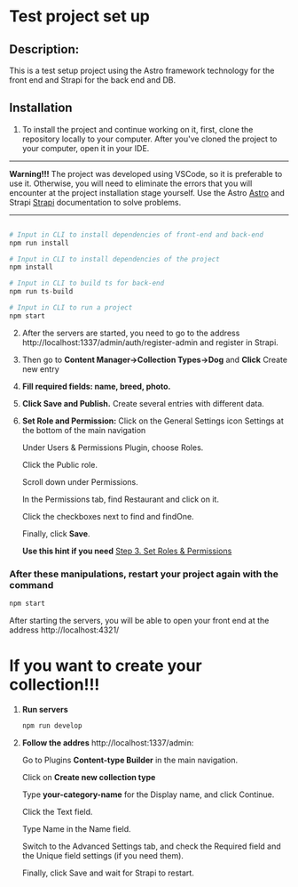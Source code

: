 # Test project set up
  ## Description:
  This is a test setup project using the Astro framework technology for the front end and Strapi for the back end and DB.

  ## Installation
  1. To install the project and continue working on it, first, clone the repository locally to your computer. 
  After you've cloned the project to your computer, open it in your IDE.
  ____
  **Warning!!!** The project was developed using VSCode, so it is preferable to use it. Otherwise, you will need to eliminate the errors that you will encounter at the project installation stage yourself. Use the Astro [Astro](https://astro.build/) and Strapi [Strapi](https://strapi.io/) documentation to solve problems.
  ____
  ```python

  # Input in CLI to install dependencies of front-end and back-end
  npm run install

  # Input in CLI to install dependencies of the project
  npm install

  # Input in CLI to build ts for back-end
  npm run ts-build

  # Input in CLI to run a project 
  npm start

  ```
  2. After the servers are started, you need to go to the address http://localhost:1337/admin/auth/register-admin and register in Strapi.

  3. Then go to **Content Manager->Collection Types->Dog** and **Click** Create new entry 

  4. **Fill required fields: name, breed, photo.**
  
  5. **Click Save and Publish.** Create several entries with different data.

  6. **Set Role and Permission:** Click on the General Settings icon Settings at the bottom of the main navigation

      Under Users & Permissions Plugin, choose Roles.
    
      Click the Public role.
     
      Scroll down under Permissions.

      In the Permissions tab, find Restaurant and click on it.
     
      Click the checkboxes next to find and findOne.

      Finally, click **Save**.

      **Use this hint if you need** [Step 3. Set Roles & Permissions](https://docs.strapi.io/dev-docs/quick-start#_1-install-strapi-and-create-a-new-project)

### After these manipulations, restart your project again with the command 

```bash
npm start
```
After starting the servers, you will be able to open your front end at the address http://localhost:4321/


# If you want to create your collection!!!
  
  1. **Run servers**
     
      ```bash
      npm run develop
      ```
      
  2. **Follow the addres** http://localhost:1337/admin:

     Go to Plugins **Content-type Builder** in the main navigation.

     Click on **Create new collection type**

     Type **your-category-name** for the Display name, and click Continue.

     Click the Text field.

     Type Name in the Name field.

     Switch to the Advanced Settings tab, and check the Required field and the Unique field settings (if you need them).

     Finally, click Save and wait for Strapi to restart.
     
  
  
